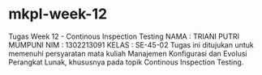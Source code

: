 # mkpl-week-12
Tugas Week 12 - Continous Inspection Testing NAMA : TRIANI PUTRI MUMPUNI  NIM : 1302213091  KELAS : SE-45-02  Tugas ini ditujukan untuk memenuhi persyaratan mata kuliah Manajemen Konfigurasi dan Evolusi Perangkat Lunak, khususnya pada topik Continous Inspection Testing.
